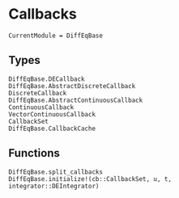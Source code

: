 # Callbacks

```@meta
CurrentModule = DiffEqBase
```

## Types

```@docs
DiffEqBase.DECallback
DiffEqBase.AbstractDiscreteCallback
DiscreteCallback
DiffEqBase.AbstractContinuousCallback
ContinuousCallback
VectorContinuousCallback
CallbackSet
DiffEqBase.CallbackCache
```


## Functions

```@docs
DiffEqBase.split_callbacks
DiffEqBase.initialize!(cb::CallbackSet, u, t, integrator::DEIntegrator)
```

